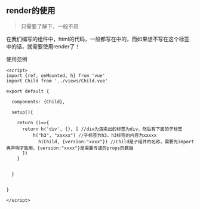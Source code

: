 ## render的使用

> 只需要了解下，一般不用



在我们编写的组件中，html的代码，一般都写在<template></template>中的，而如果想不写在这个标签中的话，就需要使用render了！



使用范例

```vue
<script>
import {ref, onMounted, h} from 'vue'
import Child from '../views/Child.vue'
  
export default {
  
  components: {Child},

  setup(){
   
    return ()=>{
      return h('div', {}, [ //div为渲染出的标签为div，然后有下面的子标签
          h("h3", "xxxxx") //子标签为h3，h3标签的内容为xxxxx
        	h(Child, {version:"xxxx"}) //Child是子组件的名称，需要先import再声明才能用，{version:"xxxx"}是需要传递的props的数据
      ])
    }


  }


}

</script>

```

